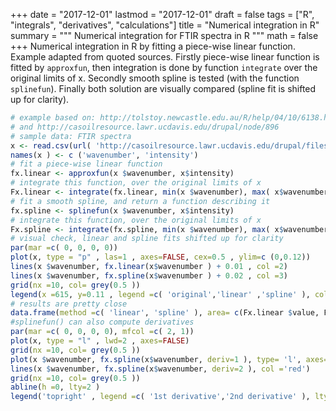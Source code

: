 +++
date = "2017-12-01"
lastmod = "2017-12-01"
draft = false
tags = ["R", "integrals", "derivatives", "calculations"]
title = "Numerical integration in R"
summary = """
Numerical integration for FTIR spectra in R
"""
math = false
+++
Numerical integration in R by fitting a piece-wise linear function. Example adapted from quoted sources. Firstly piece-wise linear function is fitted by `approxfun`, then integration is done by function `integrate` over the original limits of x. Secondly smooth spline is tested (with the function `splinefun`). Finally both solution are visually compared (spline fit is shifted up for clarity).

```r
# example based on: http://tolstoy.newcastle.edu.au/R/help/04/10/6138.html
# and http://casoilresource.lawr.ucdavis.edu/drupal/node/896
# sample data: FTIR spectra
x <- read.csv(url( 'http://casoilresource.lawr.ucdavis.edu/drupal/files/fresh_li_material.CSV' ), header=FALSE)[100 :400,]
names(x ) <- c ('wavenumber', 'intensity')
# fit a piece-wise linear function
fx.linear <- approxfun(x $wavenumber, x$intensity)
# integrate this function, over the original limits of x
Fx.linear <- integrate(fx.linear, min(x $wavenumber), max( x$wavenumber))
# fit a smooth spline, and return a function describing it
fx.spline <- splinefun(x $wavenumber, x$intensity)
# integrate this function, over the original limits of x
Fx.spline <- integrate(fx.spline, min(x $wavenumber), max( x$wavenumber))
# visual check, linear and spline fits shifted up for clarity
par(mar =c( 0, 0, 0, 0))
plot(x, type = "p" , las=1 , axes=FALSE, cex=0.5 , ylim=c (0,0.12))
lines(x $wavenumber, fx.linear(x$wavenumber ) + 0.01 , col =2)
lines(x $wavenumber, fx.spline(x$wavenumber ) + 0.02 , col =3)
grid(nx =10, col= grey(0.5 ))
legend(x =615, y=0.11 , legend =c( 'original','linear' ,'spline' ), col =1: 3, pch=c( 1, NA,NA ), lty= c(NA, 1, 1) , bg='white' )
# results are pretty close
data.frame(method =c( 'linear', 'spline' ), area= c(Fx.linear $value, Fx.spline$value) , error=c (Fx.linear$abs.error,Fx.spline$abs.error ))
#splinefun() can also compute derivatives
par(mar =c( 0, 0, 0, 0), mfcol =c( 2, 1))
plot(x, type = "l" , lwd=2 , axes=FALSE)
grid(nx =10, col= grey(0.5 ))
plot(x $wavenumber, fx.spline(x$wavenumber, deriv=1 ), type= 'l', axes=FALSE)
lines(x $wavenumber, fx.spline(x$wavenumber, deriv=2 ), col ='red')
grid(nx =10, col= grey(0.5 ))
abline(h =0, lty=2 )
legend('topright' , legend =c( '1st derivative','2nd derivative' ), lty= 1, col=1 :2, bg='white' )

```

